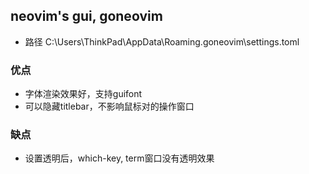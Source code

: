 ## neovim's gui, goneovim
- 路径
  C:\Users\ThinkPad\AppData\Roaming\.goneovim\settings.toml

### 优点
- 字体渲染效果好，支持guifont
- 可以隐藏titlebar，不影响鼠标对的操作窗口

### 缺点
- 设置透明后，which-key, term窗口没有透明效果






